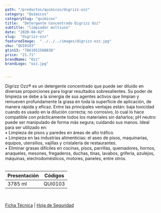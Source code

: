 ```yaml
---
path: "/productos/quimicos/digrizz-ozz"
category: "Químicos"
categorySlug: "quimicos"
title:  "Detergente Concentrado Digrizz Ozz"
subtitle: "limpiador multiuso"
date: "2020-04-02"
slug:  "digrizz-ozz"
featuredImage:  "../../../images/digrizz-ozz.jpg"
sku: "QUI0103"
gtin13: "7861051508838"
price: "21.71"
brandName: "Ozz"
brandLogo: "ozz.jpg"


---
```

Digrizz Ozz® es un detergente concentrado que puede ser diluido en diversas proporciones para lograr resultados sobresalientes. Su poder de limpieza se debe a la sinergia de sus agentes activos que limpian y remueven profundamente la grasa en toda la superficie de aplicación, de manera rápida y eficaz. Entre las principales ventajas están: baja toxicidad cuando es usado en la dilución correcta; no corrosivo, lo cual lo hace compatible con prácticamente todos los materiales sin dañarlos; pH neutro: puede ser manipulado de forma más segura; cuidando sus manos. Ideal para ser utilizado en:<br/>
• Limpieza de pisos y paredes en áreas de alto tráfico.<br/>
• Limpieza en las industrias alimenticias: el aseo de pisos, maquinarias, equipos, utensilios, vajillas y cristalería de restaurantes.<br/>
• Eliminar grasas difíciles en cocinas, pisos, parrillas, quemadores, hornos, anaqueles, mesones, fregaderos, duchas, tinas, lavabos, grifería, azulejos, máquinas, electrodomésticos, motores, paneles, entre otros.
 <br/><br/>
<table class="min-w-full md:min-w-0 divide-y-0 divide-gray-200">
          <thead class=" bg-white">
            <tr>
              <th scope="col" class="px-6 text-center text-xs font-medium text-primary-lighter uppercase tracking-wider">
                Presentación
              </th>
              <th scope="col" class="px-6 py-3 text-center text-xs font-medium text-primary-lighter uppercase tracking-wider">
                Códigos
              </th>
            </tr>
          </thead>
          <tbody>
            <tr class="bg-gray-400">
              <td class="px-6 py-4 whitespace-nowrap text-sm text-gray-700 text-center">
              3785 ml
              </td>
              <td class="px-6 py-4 whitespace-nowrap text-sm text-gray-700 text-center">
              QUI0103
              </td>
            </tr>
          </tbody>
        </table>
        <br>

 <a href="../../../files/FT-digrizz.pdf" target="_blank" rel="noopener">Ficha Técnica</a> |
 <a href="../../../files/MSDS-digrizz.pdf" target="_blank" rel="noopener">Hoja de Seguridad</a>

